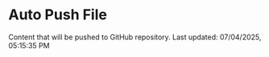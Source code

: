 # Auto Push File

Content that will be pushed to GitHub repository.
Last updated: 07/04/2025, 05:15:35 PM